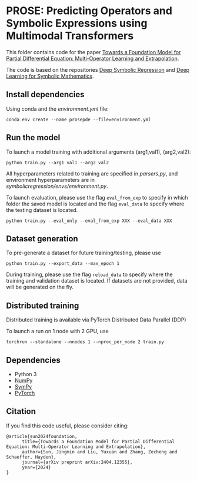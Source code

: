 # PROSE: Predicting Operators and Symbolic Expressions using Multimodal Transformers

This folder contains code for the paper [Towards a Foundation Model for Partial Differential Equation: Multi-Operator Learning and Extrapolation](https://arxiv.org/abs/2404.12355). 

The code is based on the repositories [Deep Symbolic Regression](https://github.com/facebookresearch/symbolicregression) and [Deep Learning for Symbolic Mathematics](https://github.com/facebookresearch/SymbolicMathematics).

## Install dependencies

Using conda and the *environment.yml* file:

```conda env create --name prosepde --file=environment.yml```

## Run the model

To launch a model training with additional arguments (arg1,val1), (arg2,val2):

```python train.py --arg1 val1 --arg2 val2```

All hyperparameters related to training are specified in *parsers.py*, and environment hyperparameters are in *symbolicregression/envs/environment.py*.

To launch evaluation, please use the flag ```eval_from_exp``` to specify in which folder the saved model is located and the flag ```eval_data``` to specify where the testing dataset is located.

```python train.py --eval_only --eval_from_exp XXX --eval_data XXX```

## Dataset generation

To pre-generate a dataset for future training/testing, please use

```python train.py --export_data --max_epoch 1```

During training, please use the flag ```reload_data``` to specify where the training and validation dataset is located. If datasets are not provided, data will be generated on the fly.

## Distributed training

Distributed training is available via PyTorch Distributed Data Parallel (DDP)

To launch a run on 1 node with 2 GPU, use 

```torchrun --standalone --nnodes 1 --nproc_per_node 2 train.py```

## Dependencies

- Python 3
- [NumPy](http://www.numpy.org/)
- [SymPy](https://www.sympy.org/)
- [PyTorch](http://pytorch.org/)

## Citation

If you find this code useful, please consider citing:

```
@article{sun2024foundation,
      title={Towards a Foundation Model for Partial Differential Equation: Multi-Operator Learning and Extrapolation}, 
      author={Sun, Jingmin and Liu, Yuxuan and Zhang, Zecheng and Schaeffer, Hayden},
      journal={arXiv preprint arXiv:2404.12355},
      year={2024}
}
```
